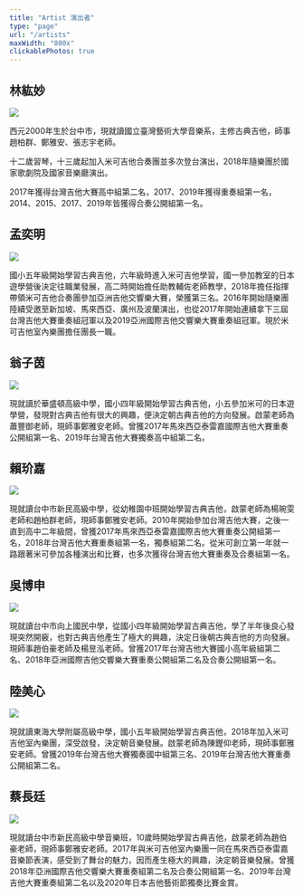 ```yaml
---
title: "Artist 演出者"
type: "page"
url: "/artists"
maxWidth: "800x"
clickablePhotos: true
---
```


## 林紘妙

![](./andrea.jpg)

西元2000年生於台中市，現就讀國立臺灣藝術大學音樂系，主修古典吉他，師事趙柏群、鄭雅安、張志宇老師。

十二歲習琴，十三歲起加入米可吉他合奏團並多次登台演出，2018年隨樂團於國家歌劇院及國家音樂廳演出。

2017年獲得台灣吉他大賽高中組第二名，2017、2019年獲得重奏組第一名，2014、2015、2017、2019年皆獲得合奏公開組第一名。

## 孟奕明

![](./孟奕明.jpg)

國小五年級開始學習古典吉他，六年級時進入米可吉他學習，國一參加教室的日本遊學營後決定往職業發展，高二時開始擔任助教輔佐老師教學，2018年擔任指揮帶領米可吉他合奏團參加亞洲吉他交響樂大賽，榮獲第三名。2016年開始隨樂團陸續受邀至新加坡、馬來西亞、廣州及波蘭演出，也從2017年開始連續拿下三屆台灣吉他大賽重奏組冠軍以及2019亞洲國際吉他交響樂大賽重奏組冠軍。現於米可吉他室內樂團擔任團長一職。

## 翁子茵

![](./翁子茵.jpg)

現就讀於華盛頓高級中學，國小四年級開始學習古典吉他，小五參加米可的日本遊學營，發現對古典吉他有很大的興趣，便決定朝古典吉他的方向發展。啟蒙老師為蕭豐御老師，現師事鄭雅安老師。曾獲2017年馬來西亞泰雷嘉國際吉他大賽重奏公開組第一名、2019年台灣吉他大賽獨奏高中組第二名。

## 賴玠嘉

![](./賴玠嘉.jpg)

現就讀台中市新民高級中學，從幼稚園中班開始學習古典吉他，啟蒙老師為楊琬雯老師和趙柏群老師，現師事鄭雅安老師。2010年開始參加台灣吉他大賽，之後一直到高中二年級間，曾獲2017年馬來西亞泰雷嘉國際吉他大賽重奏公開組第一名，2018年台灣吉他大賽重奏組第一名，獨奏組第二名。從米可創立第一年就一路跟著米可參加各種演出和比賽，也多次獲得台灣吉他大賽重奏及合奏組第一名。

## 吳博申

![](./吳博申.jpg)

現就讀台中市向上國民中學，從國小四年級開始學習古典吉他，學了半年後良心發現突然開竅，也對古典吉他產生了極大的興趣，決定日後朝古典吉他的方向發展。現師事趙伯豪老師及楊昱泓老師。曾獲2017年台灣吉他大賽國小高年級組第二名、2018年亞洲國際吉他交響樂大賽重奏公開組第二名及合奏公開組第一名。

## 陸美心

![](./陸美心.jpg)

現就讀東海大學附屬高級中學，國小五年級開始學習古典吉他，2018年加入米可吉他室內樂團，深受啟發，決定朝音樂發展。啟蒙老師為陳鏗仰老師，現師事鄭雅安老師。曾獲2019年台灣吉他大賽獨奏國中組第三名、2019年台灣吉他大賽重奏公開組第二名。

## 蔡長廷

![](./蔡長廷.jpg)

現就讀台中市新民高級中學音樂班，10歲時開始學習古典吉他，啟蒙老師為趙伯豪老師，現師事鄭雅安老師。2017年與米可吉他室內樂團一同在馬來西亞泰雷嘉音樂節表演，感受到了舞台的魅力，因而產生極大的興趣，決定朝音樂發展。曾獲2018年亞洲國際吉他交響樂大賽重奏組第二名及合奏公開組第一名、2019年台灣吉他大賽重奏組第二名以及2020年日本吉他藝術節獨奏比賽金賞。


